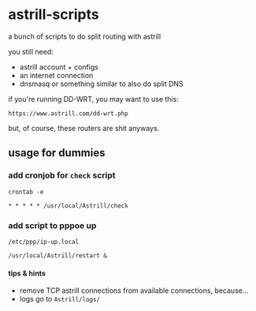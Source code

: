 # astrill-scripts
a bunch of scripts to do split routing with astrill

you still need:

- astrill account + configs
- an internet connection
- dnsmasq or something similar to also do split DNS

if you're running DD-WRT, you may want to use this:

	https://www.astrill.com/dd-wrt.php

but, of course, these routers are shit anyways.

## usage for dummies

### add cronjob for `check` script
`crontab -e`
```
* * * * * /usr/local/Astrill/check
```


### add script to pppoe up
`/etc/ppp/ip-up.local`
```
/usr/local/Astrill/restart &
```

#### tips & hints
- remove TCP astrill connections from available connections, because...
- logs go to `Astrill/logs/`